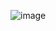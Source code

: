 ![image](https://github.com/gm2402/Search_Contact/assets/111746897/f9793b34-37c1-4a7c-b624-bad93b275f19)
